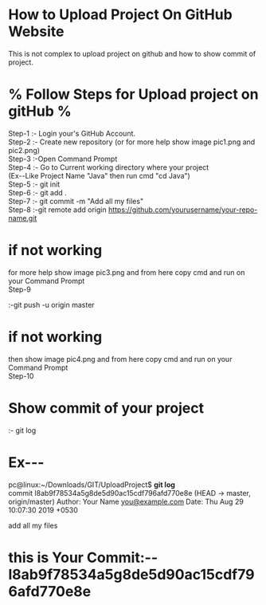 # How to Upload Project On GitHub Website

This is not complex to upload project on github and how to show commit of project.

# % Follow Steps for Upload project on gitHub %

Step-1 
:- Login your's GitHub Account.
<br />
Step-2
:- Create new repository (or for more help show image pic1.png and pic2.png)
<br />
Step-3
:-Open Command Prompt
<br />
Step-4
:- Go to Current working directory where your project
<br />
(Ex--Like Project Name "Java" then run cmd "cd Java")
<br />
Step-5
:- git init
<br />
Step-6
:- git add .
<br />
Step-7
:- git commit -m "Add all my files"
<br />
Step-8
:-git remote add origin https://github.com/yourusername/your-repo-name.git   
# if not working
for more help show image pic3.png and from here copy cmd and run on your Command Prompt
<br />
Step-9

:-git push -u origin master 
# if not working
then show image  pic4.png and from here copy cmd and run on your Command Prompt
<br />
Step-10 
# Show commit of your project
:- git log 
<br />
# Ex---
 pc@linux:~/Downloads/GIT/UploadProject$ <b> git log</b>
 <br />
 commit l8ab9f78534a5g8de5d90ac15cdf796afd770e8e (HEAD -> master, origin/master)
 Author: Your Name <you@example.com>
 Date:   Thu Aug 29 10:07:30 2019 +0530

   add all my files
# this is Your Commit:--l8ab9f78534a5g8de5d90ac15cdf796afd770e8e
